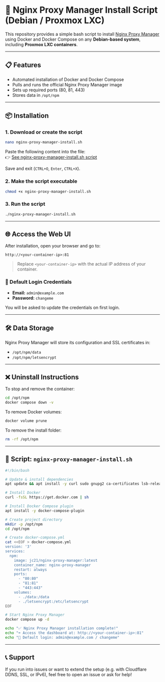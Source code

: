 
# 🚀 Nginx Proxy Manager Install Script (Debian / Proxmox LXC)

This repository provides a simple bash script to install [Nginx Proxy Manager](https://nginxproxymanager.com/) using Docker and Docker Compose on any **Debian-based system**, including **Proxmox LXC containers**.

---

## 📋 Features

- Automated installation of Docker and Docker Compose
- Pulls and runs the official Nginx Proxy Manager image
- Sets up required ports (80, 81, 443)
- Stores data in `/opt/npm`

---

## 📦 Installation

### 1. Download or create the script

```bash
nano nginx-proxy-manager-install.sh
```

Paste the following content into the file:  
👉 [See nginx-proxy-manager-install.sh script](#-script-install-npmsh)

Save and exit (`CTRL+O`, `Enter`, `CTRL+X`).

### 2. Make the script executable

```bash
chmod +x nginx-proxy-manager-install.sh
```

### 3. Run the script

```bash
./nginx-proxy-manager-install.sh
```

---

## 🌐 Access the Web UI

After installation, open your browser and go to:

```
http://<your-container-ip>:81
```

> Replace `<your-container-ip>` with the actual IP address of your container.

### 🔐 Default Login Credentials

- **Email:** `admin@example.com`  
- **Password:** `changeme`

You will be asked to update the credentials on first login.

---

## 🛠️ Data Storage

Nginx Proxy Manager will store its configuration and SSL certificates in:

- `/opt/npm/data`
- `/opt/npm/letsencrypt`

---

## ❌ Uninstall Instructions

To stop and remove the container:

```bash
cd /opt/npm
docker compose down -v
```

To remove Docker volumes:

```bash
docker volume prune
```

To remove the install folder:

```bash
rm -rf /opt/npm
```

---

## 📝 Script: `nginx-proxy-manager-install.sh`

```bash
#!/bin/bash

# Update & install dependencies
apt update && apt install -y curl sudo gnupg2 ca-certificates lsb-release software-properties-common

# Install Docker
curl -fsSL https://get.docker.com | sh

# Install Docker Compose plugin
apt install -y docker-compose-plugin

# Create project directory
mkdir -p /opt/npm
cd /opt/npm

# Create docker-compose.yml
cat <<EOF > docker-compose.yml
version: '3'
services:
  npm:
    image: jc21/nginx-proxy-manager:latest
    container_name: nginx-proxy-manager
    restart: always
    ports:
      - "80:80"
      - "81:81"
      - "443:443"
    volumes:
      - ./data:/data
      - ./letsencrypt:/etc/letsencrypt
EOF

# Start Nginx Proxy Manager
docker compose up -d

echo "✅ Nginx Proxy Manager installation complete!"
echo "➡ Access the dashboard at: http://<your-container-ip>:81"
echo "🔑 Default login: admin@example.com / changeme"
```

---

## 📞 Support

If you run into issues or want to extend the setup (e.g. with Cloudflare DDNS, SSL, or IPv6), feel free to open an issue or ask for help!
